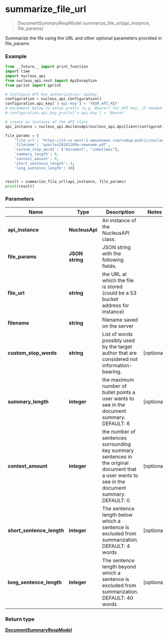 # **summarize_file_url**
> DocumentSummaryRespModel summarize_file_url(api_instance, file_params)


Summarize the file using the URL and other optional parameters provided in file_params

### Example
```python
from __future__ import print_function
import time
import nucleus_api
from nucleus_api.rest import ApiException
from pprint import pprint

# Configure API key authorization: apikey
configuration = nucleus_api.Configuration()
configuration.api_key['x-api-key'] = 'YOUR_API_KEY'
# Uncomment below to setup prefix (e.g. Bearer) for API key, if needed
# configuration.api_key_prefix['x-api-key'] = 'Bearer'

# create an instance of the API class
api_instance = nucleus_api.NucleusApi(nucleus_api.ApiClient(configuration))

file_params = {
    'file_url': 'https://s3-us-west-2.amazonaws.com/sumup-public/nucleus-sdk/quarles20181109a.docx',
    'filename': 'quarles20181109a-newname.pdf',
    'custom_stop_words': ["document", "sometimes"],
    'summary_length': 6,
    'context_amount': 0,
    'short_sentence_length': 4,
    'long_sentence_length': 40}


result = summarize_file_url(api_instance, file_params)
print(result)

```

### Parameters

Name | Type | Description  | Notes
------------- | ------------- | ------------- | -------------
 **api_instance** | **NucleusApi**| An instance of the NucleusAPI class. |
 **file_params** | **JSON string**| JSON string with the following fields. |
 **file_url** | **string**| the URL at which the file is stored (could be a S3 bucket address for instance)
 **filename** | **string**| filename saved on the server
 **custom_stop_words** | **string**| List of words possibly used by the target author that are considered not information-bearing. | [optional]
 **summary_length** | **integer**| the maximum number of bullet points a user wants to see in the document summary. DEFAULT: 6 | [optional]
 **context_amount** | **integer**| the number of sentences surrounding key summary sentences in the original document that a user wants to see in the document summary. DEFAULT: 0 | [optional]
 **short_sentence_length** | **integer**| The sentence length below which a sentence is excluded from summarization. DEFAULT: 4 words  | [optional]
 **long_sentence_length** | **integer**| The sentence length beyond which a sentence is excluded from summarization. DEFAULT: 40 words  | [optional]

### Return type

[**DocumentSummaryRespModel**](docs/DocumentSummaryRespModel.md)

